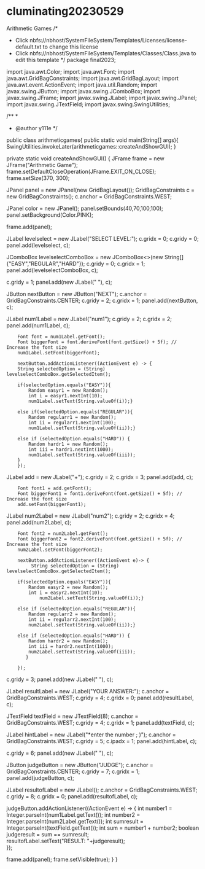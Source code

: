# cluminating20230529
Arithmetic Games
/*
 * Click nbfs://nbhost/SystemFileSystem/Templates/Licenses/license-default.txt to change this license
 * Click nbfs://nbhost/SystemFileSystem/Templates/Classes/Class.java to edit this template
 */
package final2023;

import java.awt.Color;
import java.awt.Font;
import java.awt.GridBagConstraints;
import java.awt.GridBagLayout;
import java.awt.event.ActionEvent;
import java.util.Random;
import javax.swing.JButton;
import javax.swing.JComboBox;
import javax.swing.JFrame;
import javax.swing.JLabel;
import javax.swing.JPanel;
import javax.swing.JTextField;
import javax.swing.SwingUtilities;

/**
 *
 * @author y111e
 */

public class arithmeticgames{ 
    public static void main(String[] args){
                SwingUtilities.invokeLater(arithmeticgames::createAndShowGUI);
    }

private static void createAndShowGUI() {
JFrame frame = new JFrame("Arithmetic Game");
frame.setDefaultCloseOperation(JFrame.EXIT_ON_CLOSE);
frame.setSize(370, 300);
        
JPanel panel = new JPanel(new GridBagLayout());
GridBagConstraints c = new GridBagConstraints();
c.anchor = GridBagConstraints.WEST;
        
JPanel color = new JPanel();
panel.setBounds(40,70,100,100);
panel.setBackground(Color.PINK);

frame.add(panel);

JLabel levelselect = new JLabel("SELECT LEVEL:");
        c.gridx = 0;
        c.gridy = 0;
        panel.add(levelselect, c);        

JComboBox<String> levelselectComboBox = new JComboBox<>(new String[]{"EASY","REGULAR","HARD"});
        c.gridy = 0;
        c.gridx = 1;
        panel.add(levelselectComboBox, c);

c.gridy = 1;
        panel.add(new JLabel(" "), c);
        
JButton nextButton = new JButton("NEXT");
        c.anchor = GridBagConstraints.CENTER;
        c.gridy = 2;
        c.gridx = 1;
        panel.add(nextButton, c);  
        
JLabel num1Label = new JLabel("num1");
        c.gridy = 2;
        c.gridx = 2;
        panel.add(num1Label, c);   
        
        Font font = num1Label.getFont();
        Font biggerFont = font.deriveFont(font.getSize() + 5f); // Increase the font size
        num1Label.setFont(biggerFont);
        
        nextButton.addActionListener((ActionEvent e) -> {
        String selectedOption = (String) levelselectComboBox.getSelectedItem();
                
        if(selectedOption.equals("EASY")){ 
            Random easyr1 = new Random();
            int i = easyr1.nextInt(10);
            num1Label.setText(String.valueOf(i));}
        
        else if(selectedOption.equals("REGULAR")){ 
            Random regularr1 = new Random();
            int ii = regularr1.nextInt(100);
            num1Label.setText(String.valueOf(ii));}
                
        else if (selectedOption.equals("HARD")) { 
            Random hardr1 = new Random();
            int iii = hardr1.nextInt(1000);
            num1Label.setText(String.valueOf(iii));
        }
        });

                           
JLabel add = new JLabel("+");
        c.gridy = 2;
        c.gridx = 3;
        panel.add(add, c); 
        
        Font font1 = add.getFont();
        Font biggerFont1 = font1.deriveFont(font.getSize() + 5f); // Increase the font size
        add.setFont(biggerFont1);
        
JLabel num2Label = new JLabel("num2");
        c.gridy = 2;
        c.gridx = 4;
        panel.add(num2Label, c); 
        
        Font font2 = num2Label.getFont();
        Font biggerFont2 = font2.deriveFont(font.getSize() + 5f); // Increase the font size
        num2Label.setFont(biggerFont2);
        
        nextButton.addActionListener((ActionEvent e)-> {
             String selectedOption = (String) levelselectComboBox.getSelectedItem();
        
        if(selectedOption.equals("EASY")){ 
            Random easyr2 = new Random();
            int i = easyr2.nextInt(10);
                num2Label.setText(String.valueOf(i));}
        
        else if (selectedOption.equals("REGULAR")){
            Random regularr2 = new Random();
            int ii = regularr2.nextInt(100);
            num2Label.setText(String.valueOf(ii));}
        
        else if (selectedOption.equals("HARD")) {
            Random hardr2 = new Random();
            int iii = hardr2.nextInt(1000);
            num2Label.setText(String.valueOf(iii));
           }
           
        });
        
c.gridy = 3;
        panel.add(new JLabel(" "), c);
         
JLabel resultLabel = new JLabel("YOUR ANSWER:");
        c.anchor = GridBagConstraints.WEST;
        c.gridy = 4;
        c.gridx = 0;
        panel.add(resultLabel, c);

JTextField textField = new JTextField(8);
        c.anchor = GridBagConstraints.WEST;
        c.gridy = 4;
        c.gridx = 1;
        panel.add(textField, c);
        
JLabel hintLabel = new JLabel("*enter the number ; )");
        c.anchor = GridBagConstraints.WEST;
        c.gridy = 5;
        c.ipadx = 1;
        panel.add(hintLabel, c);    

c.gridy = 6;
        panel.add(new JLabel(" "), c);          
        
JButton judgeButton = new JButton("JUDGE");
        c.anchor = GridBagConstraints.CENTER;
        c.gridy = 7;
        c.gridx = 1;
        panel.add(judgeButton, c);  
        
JLabel resultofLabel = new JLabel();
        c.anchor = GridBagConstraints.WEST;
        c.gridy = 8;
        c.gridx = 0;
        panel.add(resultofLabel, c);
      
judgeButton.addActionListener((ActionEvent e) -> {
        int number1 = Integer.parseInt(num1Label.getText());
        int number2 = Integer.parseInt(num2Label.getText());
        int sumresult = Integer.parseInt(textField.getText());
        int sum = number1 + number2;
        boolean judgeresult = sum == sumresult;         
        resultofLabel.setText("RESULT: "+judgeresult);                 
});

  frame.add(panel);
         frame.setVisible(true);
         }
}
